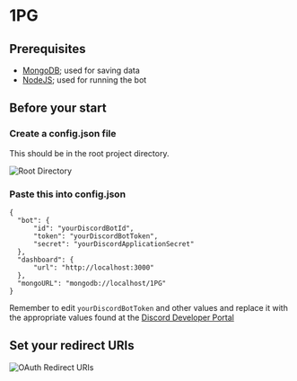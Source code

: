 # 1PG

## Prerequisites
- [MongoDB](https://www.mongodb.com/try/download/community); used for saving data
- [NodeJS](https://nodejs.org/en/); used for running the bot

## Before your start

### Create a config.json file
This should be in the root project directory.

![Root Directory](https://i.ibb.co/pJJND6R/root-dir.png)

### Paste this into config.json
```
{
  "bot": {
      "id": "yourDiscordBotId",
      "token": "yourDiscordBotToken",
      "secret": "yourDiscordApplicationSecret"
  },
  "dashboard": {
      "url": "http://localhost:3000"
  },
  "mongoURL": "mongodb://localhost/1PG"
}
```

Remember to edit `yourDiscordBotToken` and other values and replace it with the appropriate values found at the [Discord Developer Portal](https://discord.com/developers)

## Set your redirect URIs
![OAuth Redirect URIs](https://i.ibb.co/n0XMtYn/1pg-oauth.png)
